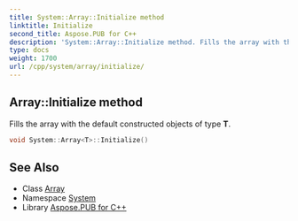 ```yaml
---
title: System::Array::Initialize method
linktitle: Initialize
second_title: Aspose.PUB for C++
description: 'System::Array::Initialize method. Fills the array with the default constructed objects of type T in C++.'
type: docs
weight: 1700
url: /cpp/system/array/initialize/
---
```

## Array::Initialize method


Fills the array with the default constructed objects of type **T**.

```cpp
void System::Array<T>::Initialize()
```

## See Also

* Class [Array](../)
* Namespace [System](../../)
* Library [Aspose.PUB for C++](../../../)
